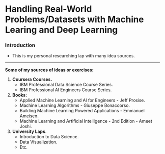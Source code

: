 # Handling Real-World Problems/Datasets with Machine Learing and Deep Learning

### Introduction
* This is my personal researching lap with many idea sources.
---
**Some of my sources of ideas or exercises:**
1. **Coursera Courses.**
   * IBM Professional Data Science Course Series.
   * IBM Professional AI Engineers Course Series.
2. **Books:**
   * Applied Machine Learning and AI for Engineers - Jeff Prosise. 
   * Machine Learning Algorithms - Giuseppe Bonaccorso. 
   * Building Machine Learning Powered Applications - Emmanuel Ameisen. 
   * Machine Learning and Artificial Intelligence - 2nd Edition - Ameet Joshi. 
3. **University Laps.**
   * Introduction to Data Science.
   * Data Visualization.
   * Etc.
